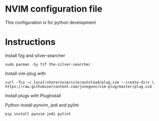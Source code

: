 # NVIM configuration file

This configuration is for python development

# Instructions

Install fzg and silver-searcher

`
sudo pacman -Sy fzf the-silver-searcher
`

Install vim-plug with

`
curl -fLo ~/.local/share/nvim/site/autoload/plug.vim --create-dirs \ 
    https://raw.githubusercontent.com/junegunn/vim-plug/master/plug.vim
`

Install plugs with PlugInstall

Python install pynvim, jedi and pylint

`pip install pynvim jedi pylint`


